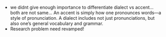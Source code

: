 - we didnt give enough importance to differentiate dialect vs accent... both are not same...
  An accent is simply how one pronounces words—a style of pronunciation. A dialect includes not just pronunciations, but also one’s general vocabulary and grammar.
- Research problem need revamped! 

